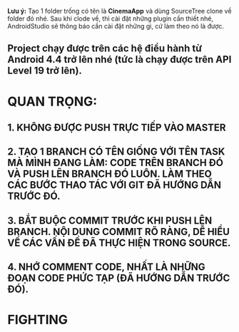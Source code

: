 
**Lưu ý:** Tạo 1 folder trống có tên là **CinemaApp** và dùng SourceTree clone về folder đó nhé. Sau khi clode về, thì cài đặt những plugin cần thiết nhé, AndroidStudio sẽ thông báo cần cài đặt những gì, cứ làm theo nó là được. 
## Project chạy được trên các hệ điều hành từ Android 4.4 trở lên nhé (tức là chạy được trên API Level 19 trở lên).

# QUAN TRỌNG: 
## 1. KHÔNG ĐƯỢC PUSH TRỰC TIẾP VÀO MASTER
## 2. TẠO 1 BRANCH CÓ TÊN GIỐNG VỚI TÊN TASK MÀ MÌNH ĐANG LÀM: CODE TRÊN BRANCH ĐÓ VÀ PUSH LÊN BRANCH ĐÓ LUÔN. LÀM THEO CÁC BƯỚC THAO TÁC VỚI GIT ĐÃ HƯỚNG DẪN TRƯỚC ĐÓ. 
## 3. BẮT BUỘC COMMIT TRƯỚC KHI PUSH LÊN BRANCH. NỘI DUNG COMMIT RÕ RÀNG, DỄ HIỂU VỀ CÁC VẤN ĐỀ ĐÃ THỰC HIỆN TRONG SOURCE.
## 4. NHỚ COMMENT CODE, NHẤT LÀ NHỮNG ĐOẠN CODE PHỨC TẠP (ĐÃ HƯỚNG DẪN TRƯỚC ĐÓ).

# FIGHTING

